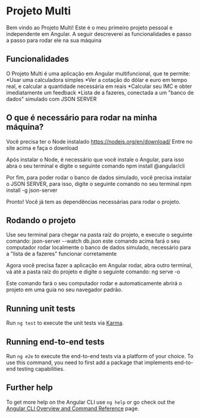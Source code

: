 # Projeto Multi

Bem vindo ao Projeto Multi! Este é o meu primeiro projeto pessoal e independente em Angular. A seguir descreverei as funcionalidades e passo a passo para rodar ele na sua máquina

## Funcionalidades

O Projeto Multi é uma aplicação em Angular multifuncional, que te permite:
*Usar uma calculadora simples
*Ver a cotação do dólar e euro em tempo real, e calcular a quantidade necessária em reais
*Calcular seu IMC e obter imediatamente um feedback
*Lista de a fazeres, conectada a um "banco de dados" simulado com JSON SERVER

## O que é necessário para rodar na minha máquina?

Você precisa ter o Node instalado
https://nodejs.org/en/download/
Entre no site acima e faça o download

Após instalar o Node, é necessário que você instale o Angular, para isso abra o seu terminal e digite o seguinte comando
npm install @angular/cli

Por fim, para poder rodar o banco de dados simulado, você precisa instalar o JSON SERVER, para isso, digite o seguinte comando no seu terminal
npm install -g json-server

Pronto! Você já tem as dependências necessárias para rodar o projeto.

## Rodando o projeto

Use seu terminal para chegar na pasta raíz do projeto, e execute o seguinte comando:
json-server --watch db.json
este comando acima fará o seu computador rodar localmente o banco de dados simulado, necessário para a "lista de a fazeres" funcionar corretamente

Agora você precisa fazer a aplicação em Angular rodar, abra outro terminal, vá até a pasta raíz do projeto e digite o seguinte comando:
ng serve -o

Este comando fará o seu computador rodar e automaticamente abrirá o projeto em uma guia no seu navegador padrão.

## Running unit tests

Run `ng test` to execute the unit tests via [Karma](https://karma-runner.github.io).

## Running end-to-end tests

Run `ng e2e` to execute the end-to-end tests via a platform of your choice. To use this command, you need to first add a package that implements end-to-end testing capabilities.

## Further help

To get more help on the Angular CLI use `ng help` or go check out the [Angular CLI Overview and Command Reference](https://angular.io/cli) page.

